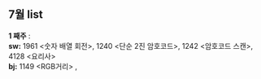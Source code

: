 ## 7월 list

**1 째주** :  
**sw:** 1961 <숫자 배열 회전>, 	1240 <단순 2진 암호코드>, 1242 <암호코드 스캔>, 4128 <요리사>   
**bj:** 1149 <RGB거리> ,